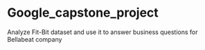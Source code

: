 # Google_capstone_project
Analyze Fit-Bit dataset and use it to answer business questions for Bellabeat company
